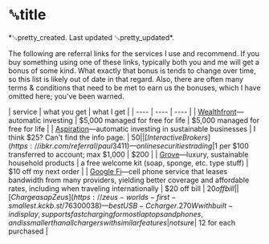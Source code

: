 # ␚title

<div id="created">*␚pretty_created. Last updated ␚pretty_updated*.</div>

<div id="content-text">

The following are referral links for the services I use and recommend. If you buy something using
one of these links, typically both you and me will get a bonus of some kind. What exactly that bonus
is tends to change over time, so this list is likely out of date in that regard. Also, there are
often many terms & conditions that need to be met to earn us the bonuses, which I have omitted here; you've
been warned.

[//]: <> (Number of dashes under the headers will determine column width.)
| service |  what you get | what I get |
| ---- | ---- | ---- |
| [Wealthfront](https://www.wealthfront.com/c/affiliates/invited/AFFB-T4K9-NP7U-DLPW)—automatic investing | $5,000 managed for free for life | $5,000 managed for free for life |
| [Aspiration](https://my.aspiration.com/app/token/referral/7UT9XUANCG1VE4KT)—automatic investing in sustainable businesses | I think $25? Can't find the info page. | $50 |
| [Interactive Brokers](https://ibkr.com/referral/paul3411)—online securities trading|$1 per $100 transferred to account; max $1,000 | $200 |
| [Grove](https://www.grove.co/referrer/177623118/)—luxury, sustainable household products | a free welcome kit (soap, sponge, etc. type stuff) | $10 off my next order |
| [Google Fi](https://g.co/fi/r/N8U3XF)—cell phone service that leases bandwidth from many providers, yielding better coverage and affordable rates, including when traveling internationally | $20 off bill | $20 off bill |
| [Chargeasap Zeus](https://zeus-worlds-first-smallest.kckb.st/76300038)—best USB-C charger. 270W with built-in display, supports fast charging for most laptops and phones, and is smaller than all chargers with similar features | not sure | ~$12 for each purchased |



</div>
